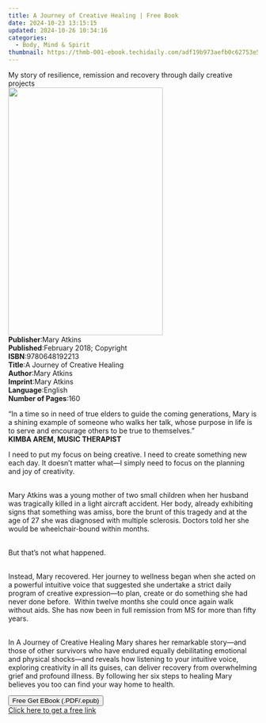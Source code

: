 ```yaml
---
title: A Journey of Creative Healing | Free Book
date: 2024-10-23 13:15:15
updated: 2024-10-26 10:34:16
categories:
  - Body, Mind & Spirit
thumbnail: https://thmb-001-ebook.techidaily.com/adf19b973aefb0c62753e512e021dbf0b264dfd1cd02f29a0a6afdce511b9653.jpg
---
```

<main id="book-container">
  <div class="flex flex-col">
    <div class="book-brief flex-1 py-6 px-4 sm:p-6 md:py-10 md:px-8">
      <!-- brief-->
      <div class="book-brief-main">
        My story of resilience, remission and recovery through daily creative
        projects
      </div>
    </div>
    <div
      class="book-meta-info flex-1 grid gap-4 col-start-1 col-end-3 row-start-1 sm:mb-6 sm:grid-cols-4 lg:gap-6 lg:col-start-2 lg:row-end-6 lg:row-span-6 lg:mb-0"
    >
      <div
        class="book-meta-info-left place-content-center mt-4 p-4 text-sm leading-6 col-start-2 col-span-2 dark:text-slate-400"
      >
        <img
          class="w-full h-500 object-cover rounded-lg sm:h-255 sm:col-span-2 lg:col-span-full"
          src="https://img-001-ebook.techidaily.com/41dbaca1633a0eaf36e6236ec7bd900cd3c87bef6b738c181e814cd1d5b8b2cf.jpg"
          alt=""
          width="312"
          height="500"
        />
      </div>
      <div
        class="book-meta-info-right mt-2 col-start-1 row-start-2 col-span-3 self-center"
      >
        <!-- meta data  -->
        <div class="flex flex-col px-4 md:px-8">
          <div class="flex-1">
            <strong>Publisher</strong>:<span class="px-2">Mary Atkins</span>
          </div>
          <div class="flex-1">
            <strong>Published</strong>:<span class="px-2"
              >February 2018; Copyright</span
            >
          </div>
          <div class="flex-1">
            <strong>ISBN</strong>:<span class="px-2">9780648192213</span>
          </div>
          <div class="flex-1">
            <strong>Title</strong>:<span class="px-2"
              >A Journey of Creative Healing</span
            >
          </div>
          <div class="flex-1">
            <strong>Author</strong>:<span class="px-2">Mary Atkins</span>
          </div>
          <div class="flex-1">
            <strong>Imprint</strong>:<span class="px-2">Mary Atkins</span>
          </div>
          <div class="flex-1">
            <strong>Language</strong>:<span class="px-2">English</span>
          </div>
          <div class="flex-1">
            <strong>Number of Pages</strong>:<span class="px-2">160</span>
          </div>
        </div>
      </div>
    </div>
    <div class="book-description flex-1 py-6 px-4 sm:p-6 md:py-10 md:px-8">
      <div class="book-description-main">
        <div accordion-content="" id="description">
          <p>
            “In a time so in need of true elders to guide the coming
            generations, Mary is a shining example of someone who walks her
            talk, whose purpose in life is to serve and encourage others to be
            true to themselves.”<br /><strong
              >KIMBA AREM, MUSIC THERAPIST</strong
            >
          </p>
          <p>
            I need to put my focus on being creative. I need to create something
            new each day. It doesn’t matter what—I simply need to focus on the
            planning and joy of creativity.
          </p>
          <p>
            <br />Mary Atkins was a young mother of two small children when her
            husband was tragically killed in a light aircraft accident. Her
            body, already exhibiting signs that something was amiss, bore the
            brunt of this tragedy and at the age of 27 she was diagnosed with
            multiple sclerosis. Doctors told her she would be wheelchair-bound
            within months.
          </p>
          <p><br />But that’s not what happened.</p>
          <p>
            <br />Instead, Mary recovered. Her journey to wellness began when
            she acted on a powerful intuitive voice that suggested she undertake
            a strict daily program of creative expression—to plan, create or do
            something she had never done before.&nbsp; Within twelve months she
            could once again walk without aids. She has now been in full
            remission from MS for more than fifty years.
          </p>
          <p>
            <br />In A Journey of Creative Healing Mary shares her remarkable
            story—and those of other survivors who have endured equally
            debilitating emotional and physical shocks—and reveals how listening
            to your intuitive voice, exploring creativity in all its guises, can
            deliver recovery from overwhelming grief and profound illness. By
            following her six steps to healing Mary believes you too can find
            your way home to health.
          </p>
        </div>
        <div class="accordion-fader"></div>
      </div>
    </div>
    <div class="book-excerpts flex-1 py-6 px-4 sm:p-6 md:py-10 md:px-8"></div>
    <div
      class="book-about-author flex-1 py-6 px-4 sm:p-6 md:py-10 md:px-8"
    ></div>
    <div class="book-free-get flex-1 py-6 px-4 sm:p-6 md:py-10 md:px-8">
      <button
        id="btn-free-get"
        class="bg-blue-500 hover:bg-blue-700 text-white font-bold py-2 px-4 rounded"
      >
        Free Get EBook (.PDF/.epub)
      </button>
      <div id="countdown-display" class="px-2 text-lg mt-2"></div>
      <a
        id="free-link"
        class="hidden bg-blue-500 hover:bg-blue-700 text-white font-bold py-2 px-4 rounded"
        href="https://www.ebooks.com/en-us/book/209858364/a-journey-of-creative-healing/mary-atkins/"
        target="_blank"
        >Click here to get a free link</a
      >
    </div>
    <script>
      let countdownTime = 0;
      let countdownInterval = null;
      document
        .getElementById('btn-free-get')
        .addEventListener('click', startCountdown);
      function startCountdown() {
        countdownTime = new Date().getTime() + 60000 * 3;
        countdownInterval = setInterval(updateCountdown, 1000);
        document.getElementById('btn-free-get').disabled = true;
        document
          .getElementById('btn-free-get')
          .classList.add('bg-gray-500', 'cursor-not-allowed');
      }
      function updateCountdown() {
        let currentTime = new Date().getTime();
        let timeLeft = countdownTime - currentTime;
        let secondsLeft = Math.floor(timeLeft / 1000);
        document.getElementById('countdown-display').innerHTML =
          `Remaining time: ${secondsLeft} seconds.`;
        if (secondsLeft <= 0) {
          clearInterval(countdownInterval);
          document.getElementById('btn-free-get').classList.add('hidden');
          document.getElementById('free-link').classList.remove('hidden');
          document.getElementById('countdown-display').innerHTML = '';
        }
      }
    </script>
  </div>
</main>

